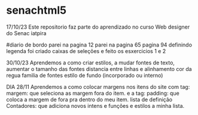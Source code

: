# senachtml5

17/10/23 Este repositorio faz parte do aprendizado no curso Web designer do Senac iatpira

#diario de bordo
parei na pagina 12
parei na pagina 65
pagina 94 definindo legenda
foi criado caixas de seleções e feito os esxercicios 1 e 2

30/10/23
Aprendemos a como criar estilos, a mudar fontes de texto, aumentar o tamanho das fontes
distancia entre linhas e alinhamento
cor da regua
familia de fontes
estilo de fundo (incorporado ou interno) 
 
 DIA 28/11 
 Aprendemos a como colocar margens nos itens do site com tag: margem:
 que seleciona as margem fora do item.
 e a tag: padding: que coloca a margem de fora pra dentro do meu item.
 lista de definição
 Contadores: que adiciona novos intens e funções e estilos  a minha lista.

